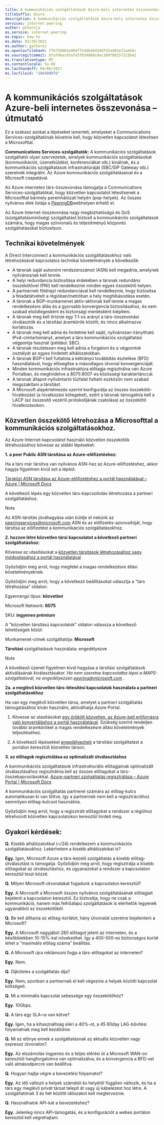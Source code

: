 ```yaml
---
title: A kommunikációs szolgáltatások Azure-beli internetes összevonása – útmutató
titleSuffix: Azure
description: A kommunikációs szolgáltatások Azure-beli internetes összevonása – útmutató
services: internet-peering
author: gthareja
ms.service: internet-peering
ms.topic: how-to
ms.date: 03/30/2021
ms.author: gatharej
ms.openlocfilehash: ff6750883a904ff5ddbddd3ddfd1ed82e72aebbc
ms.sourcegitcommit: bfa7d6ac93afe5f039d68c0ac389f06257223b42
ms.translationtype: MT
ms.contentlocale: hu-HU
ms.lasthandoff: 04/06/2021
ms.locfileid: "106498976"
---
```

# <a name="azure-internet-peering-for-communications-services-walkthrough"></a>A kommunikációs szolgáltatások Azure-beli internetes összevonása – útmutató

Ez a szakasz azokat a lépéseket ismerteti, amelyeket a Communications Services-szolgáltatónak követnie kell, hogy közvetlen kapcsolatot létesítsen a Microsofttal.

**Communications Services-szolgáltatók:**  A kommunikációs szolgáltatások szolgáltatói olyan szervezetek, amelyek kommunikációs szolgáltatásokat (kommunikációt, üzenetküldést, konferenciákat stb.) kínálnak, és a kommunikációs szolgáltatások infrastruktúráját (SBC/SIP Gateway stb.) szeretnék integrálni.  Az Azure kommunikációs szolgáltatásaival és a Microsoft csapatával. 

Az Azure internetes társ-összevonása támogatja a Communications Services-szolgáltatókat, hogy közvetlen kapcsolatot létesítsenek a Microsofttal bármely peremhálózati helyén (pop-helyek). Az összes nyilvános élek listája a [PeeringDB](https://www.peeringdb.com/net/694)webhelyen érhető el.

Az Azure Internet-összevonása nagy megbízhatóságú és QoS (szolgáltatásminőség) szolgáltatást biztosít a kommunikációs szolgáltatások számára, hogy magas színvonalú és teljesítményű központú szolgáltatásokat biztosítson.

## <a name="technical-requirements"></a>Technikai követelmények
A Direct Interconnect a kommunikációs szolgáltatásokhoz való létrehozásával kapcsolatos technikai követelmények a következők:
-   A társnak saját autonóm rendszerszámot (ASN) kell megadnia, amelynek nyilvánosnak kell lennie.
-   A helyi redundancia biztosítása érdekében a társnak redundáns összekötővel (PNI) kell rendelkeznie minden egyes összekötő helyen.
-   A partnernek földrajzi redundanciával kell rendelkeznie, hogy biztosítsa a feladatátvételt a régióban/metróban a hely meghibásodása esetén.
-   A társnak a BGP-munkamenet aktív-aktívnak kell lennie a magas rendelkezésre állás és a gyorsabb konvergencia biztosításához, és nem szabad elsődlegesként és biztonsági mentésként kiépíteni.
-   A társnak meg kell őriznie egy 1:1-os arányt a társ-összevonási útválasztók és a társítási áramkörök között, és nincs alkalmazva korlátozás.
-   A társnak meg kell adnia és hirdetnie kell saját, nyilvánosan irányítható IPv4-címtartományt, amelyet a társ kommunikációs szolgáltatási végpontja használ (például: SBC). 
-   A társnak részletesen meg kell adnia a forgalom és a végpontok osztályát az egyes hirdetett alhálózatokban. 
-   A társnak BGP-t kell futtatnia a kétirányú továbbítás észlelése (BFD) használatával, hogy elősegítse a másodlagos útvonal konvergenciáját.
-   Minden kommunikációs infrastruktúra előtagja regisztrálva van Azure Portalban, és meghirdetve a 8075:8007-es közösségi karakterlánccal.
-   A társnak állapot-nyilvántartó tűzfalat futtató eszközön nem szabad megszakítani a társítást. 
-   A Microsoft alapértelmezés szerint konfigurálja az összes összekötő-hivatkozást (a hivatkozási kötegeket), ezért a társnak támogatnia kell a LACP (az összesítő vezérlő protokolljának csatolása) az összekötő hivatkozásokon.

## <a name="establishing-direct-interconnect-with-microsoft-for-communications-services"></a>Közvetlen összekötő létrehozása a Microsofttal a kommunikációs szolgáltatásokhoz.

Az Azure Internet-kapcsolatot használó közvetlen összekötők létrehozásához kövesse az alábbi lépéseket:

**1. a peer Public ASN társítása az Azure-előfizetéshez:**

Ha a társ már társítva van nyilvános ASN-hez az Azure-előfizetéshez, akkor hagyja figyelmen kívül ezt a lépést.

[Társközi ASN társítása az Azure-előfizetéshez a portál használatával – Azure | Microsoft Docs](https://docs.microsoft.com/azure/internet-peering/howto-subscription-association-portal)

A következő lépés egy közvetlen társ-kapcsolódás létrehozása a partneri szolgáltatáshoz.

> [!NOTE]
> Az ASN-társítás jóváhagyása után küldje el nekünk az peeringservices@microsoft.com ASN és az előfizetés-azonosítóját, hogy társítsa az előfizetést a kommunikációs szolgáltatásokhoz. 

**2. hozzon létre közvetlen társi kapcsolatot a következő partneri szolgáltatáshoz:**

Kövesse az utasításokat a [közvetlen társítások létrehozásához vagy módosításához a portál használatával](https://docs.microsoft.com/azure/internet-peering/howto-direct-portal)

Győződjön meg arról, hogy megfelel a magas rendelkezésre állási követelményeknek.

Győződjön meg arról, hogy a következő beállításokat választja a "társ létrehozása" oldalon:

Egyenrangú típus:   **közvetlen**

Microsoft Network:  **8075**

SKU:        **ingyenes prémium**


A "közvetlen társítású kapcsolatok" oldalon válassza a következő lehetőségek közül:

Munkamenet-címek szolgáltatója:   **Microsoft**

**Társítási** szolgáltatások használata: engedélyezve

> [!NOTE] 
> A következő üzenet figyelmen kívül hagyása a társítási szolgáltatások aktiválásának kiválasztásakor.
> *Ha nem szeretne kapcsolatba lépni a MAPS-szolgáltatóval, ne engedélyezzen peering@microsoft.com .*


  **2a. a meglévő közvetlen társ-létesítési kapcsolatok használata a partneri szolgáltatásokhoz**

Ha van egy meglévő közvetlen társa, amelyet a partneri szolgáltatás támogatásához kíván használni, aktiválhatja Azure Portal.
1.  Kövesse az utasításokat [egy örökölt közvetlen, az Azure-beli erőforrásra való konvertáláshoz a portál használatával](https://docs.microsoft.com/azure/internet-peering/howto-legacy-direct-portal).
Szükség szerint rendeljen további áramköröket a magas rendelkezésre állási követelmények teljesítéséhez.

2.  A következő lépésekkel [engedélyezheti](https://docs.microsoft.com/azure/internet-peering/howto-peering-service-portal) a társítási szolgáltatást a portálon keresztüli közvetlen társon.




**3. az előtagok regisztrálása az optimalizált útválasztáshoz**

A kommunikációs szolgáltatások infrastrukturális előtagjainak optimalizált útválasztásához regisztrálnia kell az összes előtagokat a társ-összekapcsolásokkal.
[Azure-partneri szolgáltatás regisztrálása – Azure Portal | Microsoft Docs](https://docs.microsoft.com/azure/peering-service/azure-portal)

A kommunikációs szolgáltatás partnerei számára az előtag-kulcs automatikusan ki van töltve, így a partnernek nem kell a regisztrációhoz semmilyen előtag-kulcsot használnia. 

Győződjön meg arról, hogy a regisztrált előtagokat a rendszer a régióhoz létrehozott közvetlen kapcsolatokon keresztül hirdeti meg.


## <a name="faqs"></a>Gyakori kérdések:

**Q.**  Kisebb alhálózatokkal (</24) rendelkezem a kommunikációs szolgáltatásokhoz. Lekérhetem a kisebb alhálózatokat is?

**Egy.**  Igen, Microsoft Azure a társ-kezelő szolgáltatás a kisebb előtag-útválasztást is támogatja. Győződjön meg arról, hogy regisztrálja a kisebb előtagokat az útválasztáshoz, és ugyanazokat a rendszer a kapcsolaton keresztül teszi közzé.

**Q.**  Milyen Microsoft-útvonalakat fogadunk a kapcsolaton keresztül?

**Egy.** A Microsoft a Microsoft összes nyilvános szolgáltatásának előtagjait bejelenti a kapcsolaton keresztül. Ez biztosítja, hogy ne csak a kommunikáció, hanem más felhőalapú szolgáltatások is elérhetők legyenek ugyanabból az összekötőből.

**Q.**  Be kell állítania az előtag-korlátot, hány útvonalat szeretne bejelenteni a Microsoft?

**Egy.** A Microsoft nagyjából 280 előtagot jelent az interneten, és a későbbiekben 10-15%-kal növekedhet. Így a 400-500-es biztonságos korlát lehet a "maximális előtag száma" beállítás.

**Q.** A Microsoft újra reklámozni fogja a társ-előtagokat az interneten?

**Egy.** Nem.

**Q.** Díjköteles a szolgáltatás díja?

**Egy.** Nem, azonban a partnernek el kell végeznie a helyek közötti kapcsolat költségeit.

**Q.** Mi a minimális kapcsolat sebessége egy összekötőhöz?

**Egy.** 10Gbps.

**Q.** A társ egy SLA-ra van kötve?

**Egy.** Igen, ha a kihasználtság eléri a 40%-ot, a 45 60day LAG-bővítési folyamatnak meg kell kezdődnie.

**Q.** Mi az előnye ennek a szolgáltatásnak az aktuális közvetlen vagy expressz útvonalon?

**Egy.** Az elszámolás ingyenes és a teljes elérési út a Microsoft WAN-on keresztüli hangforgalomra van optimalizálva, és a konvergencia a BFD-vel való almásodpercre van beállítva.

**Q.** Hogyan hajtja végre a bevezetési folyamatot?

**Egy.** Az idő változó a helyek számától és helyétől függően változik, és ha a társ egy meglévő privát társat telepít át vagy új kábelezést hoz létre. A szolgáltatónak 3 és hét közötti időszakot kell megterveznie.

**Q.** Használhatok API-kat a bevezetéshez?

**Egy.** Jelenleg nincs API-támogatás, és a konfigurációt a webes portálon keresztül kell végrehajtani. 
